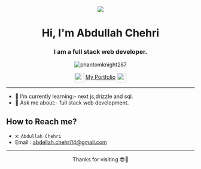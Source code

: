 <div align="center">
<img align="center"  src="https://cultofthepartyparrot.com/parrots/hd/headsetparrot.gif"/>
</div>
<h1 align="center">Hi, I'm Abdullah Chehri</h1>
<h3 align="center">I am a full stack  web developer.</h3>
<div align="center">
  <p> <img src="https://komarev.com/ghpvc/?username=phantomknight287&label=Profile%20views&color=023e8a&style=flat" alt="phantomknight287" /> </p>
  </div>
<div align="center">
  <img src="https://cdn.discordapp.com/emojis/619643456310083656.gif?size=160&quality=lossless" align="center" height="25px" width="25px"/>
<a href="https://procrastinator.fyi" target="_blank" align="center">My Portfolio</a>
  <img src="https://cdn.discordapp.com/emojis/619643456310083656.gif?size=160&quality=lossless" align="center" height="25px" width="25px"/>
</div>

-----
- 🌱 I’m currently learning:- next js,drizzle and sql.
- 💬 Ask me about:- full stack web  development.


## How to Reach me?

- x: `Abdullah Chehri`
- Email : [abdellah.chehri14@gmail.com](mailto:abdellah.chehri14@gmail.com)

----

<p align="center">
Thanks for visiting 😎🤝
</p>
